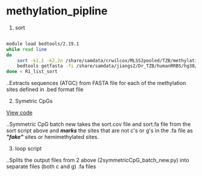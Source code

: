 # methylation_pipline

1. sort

```bash

module load bedtools/2.19.1
while read line
do
    sort -k1,1 -k2,2n /share/samdata/crwilcox/MLSS2pooled/TZB/methylation/Combined_202019/coverage_above10CpGs/"$line".cov > "$line".sort.cov
    bedtools getfasta -fi /share/samdata/jiangs2/Dr_TZB/humanRRBS/hg38/hg38.fa -bed "$line".sort.cov -fo "$line".sort.fa
done < R1_list_sort

```
..Extracts sequences (ATGC) from FASTA file for each of the methylation sites defined in .bed format file

2. Symetric CpGs

[View code](2symmetricCpG_batch_new.py)

..Symmetric CpG batch new takes the sort.cov file and sort.fa file from the sort script above and ***marks*** the sites that are not c's or g's in the .fa file as ***"fake"*** sites or hemimethylated sites.

3. loop script

..Splits the output files from 2 above (2symmetricCpG_batch_new.py) into separate files (both c and g) .fa files


